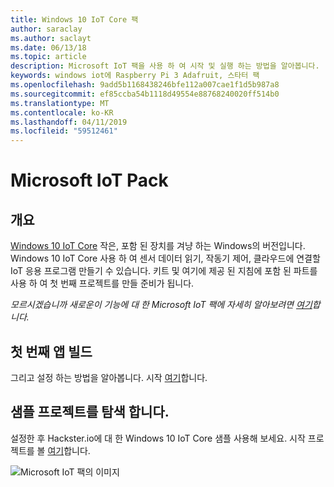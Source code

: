 ```yaml
---
title: Windows 10 IoT Core 팩
author: saraclay
ms.author: saclayt
ms.date: 06/13/18
ms.topic: article
description: Microsoft IoT 팩을 사용 하 여 시작 및 실행 하는 방법을 알아봅니다.
keywords: windows iot에 Raspberry Pi 3 Adafruit, 스타터 팩
ms.openlocfilehash: 9add5b1168438246bfe112a007cae1f1d5b987a8
ms.sourcegitcommit: ef85ccba54b1118d49554e88768240020ff514b0
ms.translationtype: MT
ms.contentlocale: ko-KR
ms.lasthandoff: 04/11/2019
ms.locfileid: "59512461"
---
```

# <a name="microsoft-iot-pack"></a>Microsoft IoT Pack

## <a name="overview"></a>개요
[Windows 10 IoT Core](../windows-iot-core.md) 작은, 포함 된 장치를 겨냥 하는 Windows의 버전입니다. Windows 10 IoT Core 사용 하 여 센서 데이터 읽기, 작동기 제어, 클라우드에 연결할 IoT 응용 프로그램 만들기 수 있습니다. 키트 및 여기에 제공 된 지침에 포함 된 파트를 사용 하 여 첫 번째 프로젝트를 만들 준비가 됩니다.

_모르시겠습니까 새로운이 기능에 대 한 Microsoft IoT 팩에 자세히 알아보려면 [여기](https://www.adafruit.com/windows10iotpi2)합니다._

## <a name="build-your-first-app"></a>첫 번째 앱 빌드

그리고 설정 하는 방법을 알아봅니다. 시작 [여기](https://docs.microsoft.com/en-us/windows/iot-core/tutorials/quickstarter/devicesetup#using-the-iot-dashboard-raspberry-pi-minnowboard-nxp)합니다.

## <a name="explore-sample-projects"></a>샘플 프로젝트를 탐색 합니다.

설정한 후 Hackster.io에 대 한 Windows 10 IoT Core 샘플 사용해 보세요. 시작 프로젝트를 볼 [여기](https://github.com/ms-iot/adafruitsample/blob/master/README.md)합니다.

![Microsoft IoT 팩의 이미지](../media/adafruitkit/pack.jpg)
